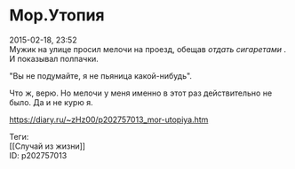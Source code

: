 Мор.Утопия
===========

   
 2015-02-18, 23:52   
  Мужик на улице просил мелочи на проезд, обещав  *отдать сигаретами*  . И показывал полпачки.   
   
 "Вы не подумайте, я не пьяница какой-нибудь".   
   
 Что ж, верю. Но мелочи у меня именно в этот раз действительно не было. Да и не курю я.   
    
 <https://diary.ru/~zHz00/p202757013_mor-utopiya.htm>   
   
 Теги:   
 [[Случай из жизни]]   
 ID: p202757013